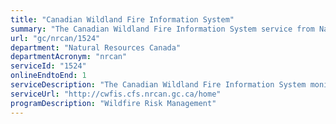 ```yaml
---
title: "Canadian Wildland Fire Information System"
summary: "The Canadian Wildland Fire Information System service from Natural Resources Canada is available end-to-end online, according to the GC Service Inventory."
url: "gc/nrcan/1524"
department: "Natural Resources Canada"
departmentAcronym: "nrcan"
serviceId: "1524"
onlineEndtoEnd: 1
serviceDescription: "The Canadian Wildland Fire Information System monitors fire danger conditions and fire occurrence across Canada. Daily weather conditions are collected from across Canada and used to produce fire weather and fire behavior maps. In addition, satellites are used to detect fires, and reported fire locations are collected from fire management agencies."
serviceUrl: "http://cwfis.cfs.nrcan.gc.ca/home"
programDescription: "Wildfire Risk Management"
---
```


